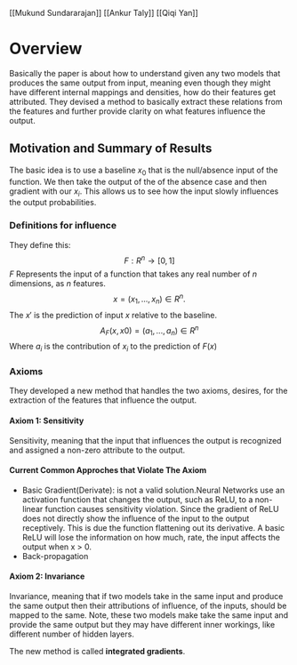 [[Mukund Sundararajan]] [[Ankur Taly]] [[Qiqi Yan]]

# Overview
Basically the paper is about how to understand given any two models that produces the same output from input, meaning even though they might have different internal mappings and densities, how do their features get attributed. They devised a method to basically extract these relations from the features and further provide clarity on what features influence the output.

## Motivation and Summary of Results
The basic idea is to use a baseline $x_0$ that is the null/absence input of the function. We then take the output of the of the absence case and then gradient with our $x_i$. This allows us to see how the input slowly influences the output probabilities. 

### Definitions for influence
They define this:
$$
F : R^n \rightarrow [0, 1]
$$
$F$ Represents the input of a function that takes any real number of $n$ dimensions, as $n$ features.
$$
x = (x_1, ... , x_n) ∈ R^n.
$$
The $x'$ is the prediction of input $x$ relative to the baseline. 
$$
A_F(x, x0)=(a_1, ... , a_n) ∈ R^n
$$
Where $a_i$ is the contribution of $x_i$ to the prediction of $F(x)$
### Axioms
They developed a new method that handles the two axioms, desires, for the extraction of the features that influence the output. 

#### Axiom 1: Sensitivity
Sensitivity, meaning that the input that influences the output is recognized and assigned a non-zero attribute to the output. 

#### Current Common Approches that Violate The Axiom
* Basic Gradient(Derivate): is not a valid solution.Neural Networks use an activation function that changes the output, such as ReLU, to a non-linear function causes sensitivity violation. Since the gradient of ReLU does not directly show the influence of the input to the output receptively. This is due the function flattening out its derivative. A basic ReLU will lose the information on how much, rate, the input affects the output when x > 0. 
* Back-propagation

#### Axiom 2: Invariance
Invariance, meaning that if two models take in the same input and produce the same output then their attributions of influence, of the inputs, should be mapped to the same. Note, these two models make take the same input and provide the same output but they may have different inner workings, like different number of hidden layers.

The new method is called **integrated gradients**.


